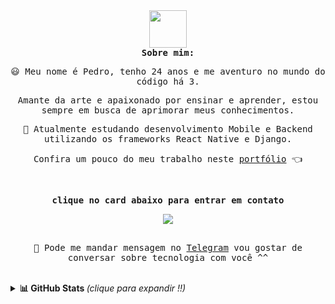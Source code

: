 <samp>
  <div align ="center" >
    <img height ="60em" src="https://media.giphy.com/media/Qo2dupDib32rkTY4hX/giphy.gif"/>
  </div>

  <div align="center">
 <b align="">Sobre mim:</b>
 <p align="">😃 Meu nome é Pedro, tenho 24 anos e me aventuro no mundo do código há 3.</p>
 <p align="">Amante da arte e apaixonado por ensinar e aprender, estou sempre em busca de aprimorar meus conhecimentos.</p>
 <p align="">🌱 Atualmente estudando desenvolvimento Mobile e Backend utilizando os frameworks React Native e Django.</p>    
 <p align=""> Confira um pouco do meu trabalho neste <a href="https://pdr-tuche.github.io/portifolio/" target="_blank">portfólio</a> 👈</p>
  </div>
  <br>
  
  <div align= "center">
  <p><b>clique no card abaixo para entrar em contato</b></p>
     <a href="https://beacons.ai/pdrtuche" target="_blank"><img src="https://lanyard.cnrad.dev/api/259092600978407435?idleMessage=Nothing%20at%20the%20moment%20...%20Maybe%20i'm%20sleeping%20zzz&animated=true&theme=dark&borderRadius=30px&hideBadges=false&hideDiscrim=true&bg=1a1b27&hideTimestamp=true"/></a>
    <br>
    <br>
   <p>📲 Pode me mandar mensagem no <a href ="https://t.me/pdrTuche">Telegram</a> vou gostar de conversar sobre tecnologia com você ^^</p>
  </div>
  
</samp>
<br>

<details>
  <summary> <b>📊 GitHub Stats </b><i >(clique para expandir !!)</i> </summary>
  <br>
<div align="center">
  
   | ![](http://github-profile-summary-cards.vercel.app/api/cards/stats?username=pdr-tuche&show_icons=true&line_height=20&theme=tokyonight&hide_border=true&hide_rank=true&include_all_commits=true&count_private=true&locale=pt-br) | ![](http://github-profile-summary-cards.vercel.app/api/cards/repos-per-language?username=pdr-tuche&theme=tokyonight&hide_border=true&locale=pt-br&fire=FF6347) | ![](http://github-profile-summary-cards.vercel.app/api/cards/most-commit-language?username=pdr-tuche&theme=tokyonight&hide_border=true&locale=pt-br&fire=FF6347) |
| :-: | :-: | :-: |

| ![](http://github-profile-summary-cards.vercel.app/api/cards/profile-details?username=pdr-tuche&theme=tokyonight&hide_border=true&locale=pt-br&fire=FF6347) | ![](https://github-readme-streak-stats.herokuapp.com/?user=pdr-tuche&&theme=tokyonight&hide_border=true&fire=FF6347) |
| :-: | :-: |
  
  
  
  <div align="center">
    <p><b>Profile Views:</b></p>
  <img height ="20px" src="https://profile-counter.glitch.me/{pdr-tuche}/count.svg"> 
 <!--<img src="https://komarev.com/ghpvc/?username=pdr-tuche&style=flat-square&color=1a1b27&label=profile+views"> -->
  </div> 
</samp>
</details>
